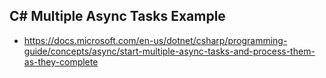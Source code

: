 ## C# Multiple Async Tasks Example ##

- https://docs.microsoft.com/en-us/dotnet/csharp/programming-guide/concepts/async/start-multiple-async-tasks-and-process-them-as-they-complete